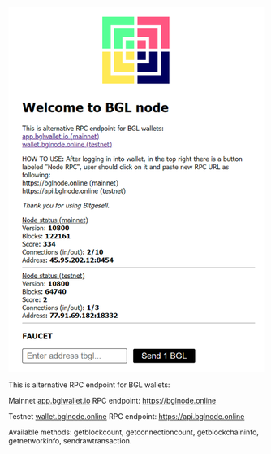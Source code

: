 <img src="bglnode.png">

This is alternative RPC endpoint for BGL wallets:

Mainnet [app.bglwallet.io](https://app.bglwallet.io) RPC endpoint: https://bglnode.online

Testnet [wallet.bglnode.online](https://wallet.bglnode.online) RPC endpoint: https://api.bglnode.online

Available methods: getblockcount, getconnectioncount, getblockchaininfo, getnetworkinfo, sendrawtransaction.
